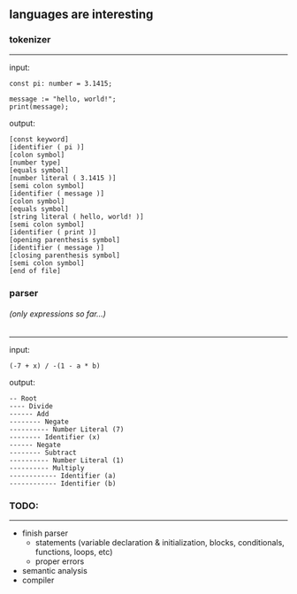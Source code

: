 ## languages are interesting

### tokenizer
---
input:
```
const pi: number = 3.1415;

message := "hello, world!";
print(message);
```

output:
```
[const keyword]
[identifier ( pi )]
[colon symbol]
[number type]
[equals symbol]
[number literal ( 3.1415 )]
[semi colon symbol]
[identifier ( message )]
[colon symbol]
[equals symbol]
[string literal ( hello, world! )]
[semi colon symbol]
[identifier ( print )]
[opening parenthesis symbol]
[identifier ( message )]
[closing parenthesis symbol]
[semi colon symbol]
[end of file]
```

### parser
<h6>(only expressions so far...)</h6>

---
input:
```
(-7 + x) / -(1 - a * b)
```

output:
```
-- Root
---- Divide
------ Add
-------- Negate
---------- Number Literal (7)
-------- Identifier (x)
------ Negate
-------- Subtract
---------- Number Literal (1)
---------- Multiply
------------ Identifier (a)
------------ Identifier (b)
```
### TODO:
---
- finish parser
  - statements (variable declaration & initialization, blocks, conditionals, functions, loops, etc)
  - proper errors
- semantic analysis
- compiler
